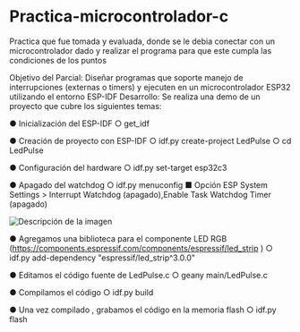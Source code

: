 # Practica-microcontrolador-c
Practica que fue tomada y evaluada, donde se le debia conectar con un microcontrolador dado y realizar el programa para que este cumpla las condiciones de los puntos

Objetivo del Parcial: Diseñar programas que soporte manejo de interrupciones (externas o timers) y ejecuten en un microcontrolador ESP32 utilizando el entorno ESP-IDF
Desarrollo: Se realiza una demo de un proyecto que cubre los siguientes temas:

● Inicialización del ESP-IDF
  ○ get_idf
  
● Creación de proyecto con ESP-IDF
  ○ idf.py create-project LedPulse
  ○ cd LedPulse
  
● Configuración del hardware
  ○ idf.py set-target esp32c3
  
● Apagado del watchdog
  ○ idf.py menuconfig
    ■ Opción ESP System Settings > Interrupt Watchdog (apagado),Enable Task Watchdog Timer (apagado)
    
![Descripción de la imagen](C:\Users\mauro\Pictures\Github)

● Agregamos una biblioteca para el componente LED RGB (https://components.espressif.com/components/espressif/led_strip )
  ○ idf.py add-dependency "espressif/led_strip^3.0.0"
  
● Editamos el código fuente de LedPulse.c
  ○ geany main/LedPulse.c

● Compilamos el código
  ○ idf.py build
  
● Una vez compilado , grabamos el código en la memoria flash
  ○ idf.py flash




  

